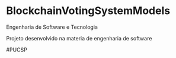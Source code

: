 # BlockchainVotingSystemModels
Engenharia de Software e Tecnologia

Projeto desenvolvido na materia de engenharia de software

#PUCSP
